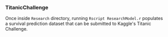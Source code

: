 ### TitanicChallenge
Once inside `Research` directory, running `Rscript ResearchModel.r` populates a survival prediction dataset that can be submitted to Kaggle's Titanic Challenge.